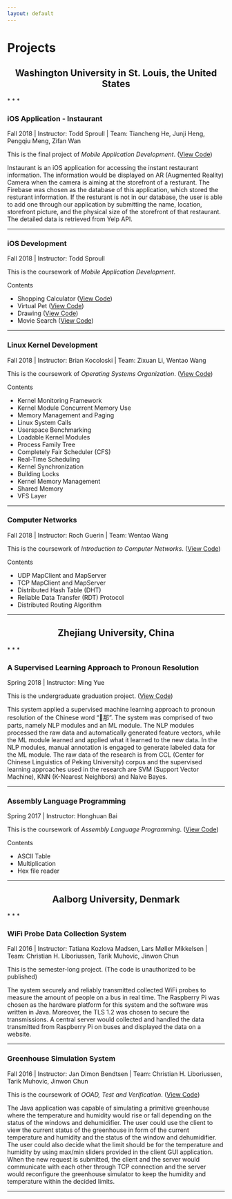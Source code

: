 ```yaml
---
layout: default
---
```


# Projects

<h2 style="text-align: center;">Washington University in St. Louis, the United States</h2>
* * *

### iOS Application - Instaurant
Fall 2018 | Instructor: Todd Sproull | Team: Tiancheng He, Junji Heng, Pengqiu Meng, Zifan Wan

This is the final project of _Mobile Application Development_. ([View Code](https://github.com/chengyuegong/Instaurant))

Instaurant is an iOS application for accessing the instant restaurant information. The information would be displayed on AR (Augmented Reality) Camera when the camera is aiming at the storefront of a resturant. The Firebase was chosen as the database of this application, which stored the resturant information. If the resturant is not in our database, the user is able to add one through our application by submitting the name, location, storefront picture, and the physical size of the storefront of that restaurant. The detailed data is retrieved from Yelp API.
* * *

### iOS Development
Fall 2018 | Instructor: Todd Sproull

This is the coursework of _Mobile Application Development_. 

Contents
* Shopping Calculator ([View Code](https://github.com/chengyuegong/iOSProject1))
* Virtual Pet ([View Code](https://github.com/chengyuegong/iOSProject2))
* Drawing ([View Code](https://github.com/chengyuegong/iOSProject3))
* Movie Search ([View Code](https://github.com/chengyuegong/iOSProject4))

* * *

### Linux Kernel Development
Fall 2018 | Instructor: Brian Kocoloski | Team: Zixuan Li, Wentao Wang

This is the coursework of _Operating Systems Organization_. ([View Code](https://github.com/chengyuegong/Linux-Kernel-Development))

Contents
* Kernel Monitoring Framework
* Kernel Module Concurrent Memory Use
* Memory Management and Paging
* Linux System Calls
* Userspace Benchmarking
* Loadable Kernel Modules
* Process Family Tree
* Completely Fair Scheduler (CFS)
* Real-Time Scheduling
* Kernel Synchronization
* Building Locks
* Kernel Memory Management
* Shared Memory
* VFS Layer

* * *

### Computer Networks
Fall 2018 | Instructor: Roch Guerin | Team: Wentao Wang

This is the coursework of _Introduction to Computer Networks_. ([View Code](https://github.com/chengyuegong/Computer-Networks))

Contents
* UDP MapClient and MapServer
* TCP MapClient and MapServer
* Distributed Hash Table (DHT)
* Reliable Data Transfer (RDT) Protocol
* Distributed Routing Algorithm

* * *

<h2 style="text-align: center;">Zhejiang University, China</h2>
* * *

### A Supervised Learning Approach to Pronoun Resolution
Spring 2018 | Instructor: Ming Yue

This is the undergraduate graduation project. ([View Code](https://github.com/chengyuegong/PronounResolution_MLApproach))

This system applied a supervised machine learning approach to pronoun resolution of the Chinese word “􏱅那”. The system was comprised of two parts, namely NLP modules and an ML module. The NLP modules processed the raw data and automatically generated feature vectors, while the ML module learned and applied what it learned to the new data. In the NLP modules, manual annotation is engaged to generate labeled data for the ML module. The raw data of the research is from CCL (Center for Chinese Linguistics of Peking University) corpus and the supervised learning approaches used in the research are SVM (Support Vector Machine), KNN (K-Nearest Neighbors) and Naive Bayes.
* * *

### Assembly Language Programming
Spring 2017 | Instructor: Honghuan Bai

This is the coursework of _Assembly Language Programming_. ([View Code](https://github.com/chengyuegong/Assembly))

Contents
* ASCII Table
* Multiplication
* Hex file reader

* * *

<h2 style="text-align: center;">Aalborg University, Denmark</h2>
* * *

### WiFi Probe Data Collection System
Fall 2016 | Instructor: Tatiana Kozlova Madsen, Lars Møller Mikkelsen | Team: Christian H. Liboriussen, Tarik Muhovic, Jinwon Chun

This is the semester-long project. (The code is unauthorized to be published)

The system securely and reliably transmitted collected WiFi probes to measure the amount of people on a bus in real time. The Raspberry Pi was chosen as the hardware platform for this system and the software was written in Java. Moreover, the TLS 1.2 was chosen to secure the transmissions. A central server would collected and handled the data transmitted from Raspberry Pi on buses and displayed the data on a website.

* * *

### Greenhouse Simulation System
Fall 2016 | Instructor: Jan Dimon Bendtsen | Team: Christian H. Liboriussen, Tarik Muhovic, Jinwon Chun

This is the coursework of _OOAD, Test and Verification_. ([View Code](https://github.com/chengyuegong/Greenhouse-Simulation))

The Java application was capable of simulating a primitive greenhouse where the temperature and humidity would rise or fall depending on the status of the windows and dehumidifier. The user could use the client to view the current status of the greenhouse in form of the current temperature and humidity and the status of the window and dehumidifier. The user could also decide what the limit should be for the temperature and humidity by using max/min sliders provided in the client GUI application. When the new request is submitted, the client and the server would communicate with each other through TCP connection and the server would reconfigure the greenhouse simulator to keep the humidity and temperature within the decided limits.

* * *
